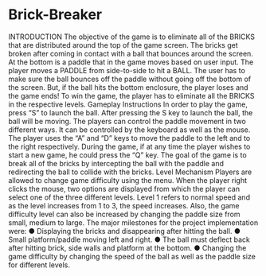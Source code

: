 # Brick-Breaker
INTRODUCTION The objective of the game is to eliminate all of the BRICKS that are distributed around the top of the  game screen. The bricks get broken after coming in contact with a ball that bounces around the screen.  At the bottom is a paddle that in the game moves based on user input. The player moves a PADDLE  from side-to-side to hit a BALL. The user has to make sure the ball bounces off the paddle without  going off the bottom of the screen. But, if the ball hits the bottom enclosure, the player loses and the  game ends! To win the game, the player has to eliminate all the BRICKS in the respective levels. Gameplay Instructions In order to play the game, press “S” to launch the ball. After pressing the S key to launch the ball, the  ball will be moving. The players can control the paddle movement in two different ways. It can be  controlled by the keyboard as well as the mouse. The player uses the “A” and “D” keys to move the  paddle to the left and to the right respectively. During the game, if at any time the player wishes to start  a new game, he could press the “Q” key. The goal of the game is to break all of the bricks by intercepting the ball with the paddle and redirecting  the ball to collide with the bricks. Level Mechanism Players are allowed to change game difficulty using the menu. When the player right clicks the mouse,  two options are displayed from which the player can select one of the three different levels. Level 1  refers to normal speed and as the level increases from 1 to 3, the speed increases. Also, the game  difficulty level can also be increased by changing the paddle size from small, medium to large.  The major milestones for the project implementation were: ● Displaying the bricks and disappearing after hitting the ball. ● Small platform/paddle moving left and right. ● The ball must deflect back after hitting brick, side walls and platform at the bottom. ● Changing the game difficulty by changing the speed of the ball as well as the paddle size for different  levels.
